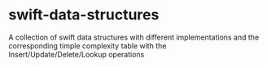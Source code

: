 # swift-data-structures

A collection of swift data structures with different implementations and the corresponding timple complexity table with the Insert/Update/Delete/Lookup operations
